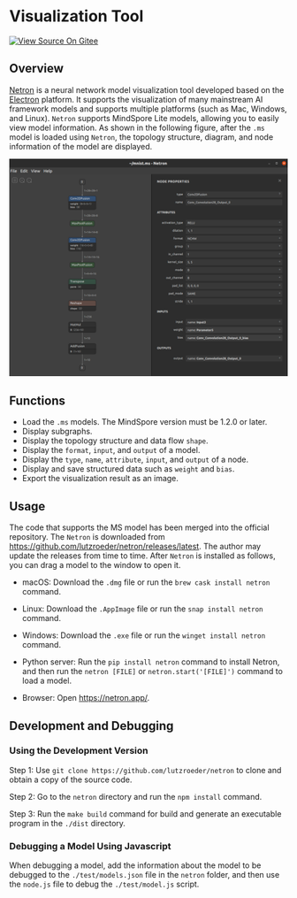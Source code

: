 # Visualization Tool

[![View Source On Gitee](https://mindspore-website.obs.cn-north-4.myhuaweicloud.com/website-images/r2.2/resource/_static/logo_source_en.svg)](https://gitee.com/mindspore/docs/blob/r2.2/docs/lite/docs/source_en/use/visual_tool.md)

## Overview

[Netron](https://github.com/lutzroeder/netron) is a neural network model visualization tool developed based on the [Electron](http://www.electronjs.org/) platform. It supports the visualization of many mainstream AI framework models and supports multiple platforms (such as Mac, Windows, and Linux). `Netron` supports MindSpore Lite models, allowing you to easily view model information. As shown in the following figure, after the `.ms` model is loaded using `Netron`, the topology structure, diagram, and node information of the model are displayed.

![img](../images/visual_mnist.png)

## Functions

- Load the `.ms` models. The MindSpore version must be 1.2.0 or later.
- Display subgraphs.
- Display the topology structure and data flow `shape`.
- Display the `format`, `input`, and `output` of a model.
- Display the `type`, `name`, `attribute`, `input`, and `output` of a node.
- Display and save structured data such as `weight` and `bias`.
- Export the visualization result as an image.

## Usage

The code that supports the MS model has been merged into the official repository. The `Netron` is downloaded from <https://github.com/lutzroeder/netron/releases/latest>. The author may update the releases from time to time. After `Netron` is installed as follows, you can drag a model to the window to open it.

- macOS: Download the `.dmg` file or run the `brew cask install netron` command.

- Linux: Download the `.AppImage` file or run the `snap install netron` command.

- Windows: Download the `.exe` file or run the `winget install netron` command.

- Python server: Run the `pip install netron` command to install Netron, and then run the `netron [FILE]` or `netron.start('[FILE]')` command to load a model.

- Browser: Open <https://netron.app/>.

## Development and Debugging

### Using the Development Version

Step 1: Use `git clone https://github.com/lutzroeder/netron` to clone and obtain a copy of the source code.

Step 2: Go to the `netron` directory and run the `npm install` command.

Step 3: Run the `make build` command for build and generate an executable program in the `./dist` directory.

### Debugging a Model Using Javascript

When debugging a model, add the information about the model to be debugged to the `./test/models.json` file in the `netron` folder, and then use the `node.js` file to debug the `./test/model.js` script.

